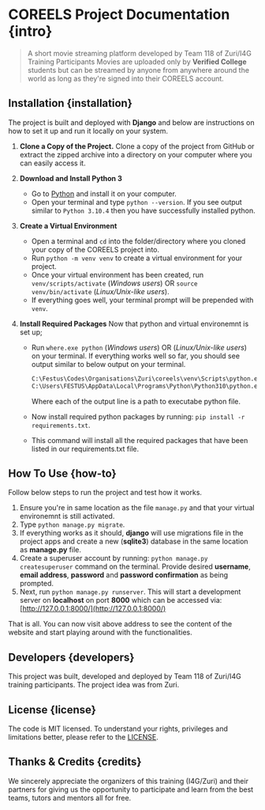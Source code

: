 # COREELS Project Documentation {intro}

> A short movie streaming platform developed by Team 118 of Zuri/I4G Training Participants
> Movies are uploaded only by **Verified College** students but can be streamed by anyone from anywhere around the world as long as they're signed into their COREELS account.

## Installation {installation}

The project is built and deployed with **Django** and below are instructions on how to set it up and run it locally on your system.

1. **Clone a Copy of the Project.**
   Clone a copy of the project from GitHub or extract the zipped archive into a directory on your computer where you can easily access it.
2. **Download and Install Python 3**

   - Go to [Python](www.python.org/downloads/ "Download Python 3") and install it on your computer.
   - Open your terminal and type `python --version`. If you see output similar to `Python 3.10.4` then you have successfully installed python.
3. **Create a Virtual Environment**

   - Open a terminal and `cd` into the folder/directory where you cloned your copy of the COREELS project into.
   - Run `python -m venv venv` to create a virtual environment for your project.
   - Once your virtual environment has been created, run `venv/scripts/activate` (_Windows users_) OR `source venv/bin/activate` (_Linux/Unix-like users_).
   - If everything goes well, your terminal prompt will be prepended with `venv`.
4. **Install Required Packages**
   Now that python and virtual environemnt is set up;

   - Run `where.exe python` (_Windows users_) OR (_Linux/Unix-like users_) on your terminal. If everything works well so far, you should see output similar to below output on your terminal.

     ```bash
     C:\Festus\Codes\Organisations\Zuri\coreels\venv\Scripts\python.exe
     C:\Users\FESTUS\AppData\Local\Programs\Python\Python310\python.exe
     ```

     Where each of the output line is a path to executabe python file.
   - Now install required python packages by running: `pip install -r requirements.txt`.
   - This command will install all the required packages that have been listed in our requirements.txt file.

## How To Use {how-to}

Follow below steps to run the project and test how it works.

1. Ensure you're in same location as the file `manage.py` and that your virtual environemnt is still activated.
2. Type `python manage.py migrate`.
3. If everything works as it should, **django** will use migrations file in the project apps and create a new (**sqlite3**) database in the same location as **manage.py** file.
4. Create a superuser account by running: `python manage.py createsuperuser` command on the terminal. Provide desired **username**, **email address**, **password** and **password confirmation** as being prompted.
5. Next, run `python manage.py runserver`. This will start a development server on **localhost** on port **8000** which can be accessed via: [http://127.0.0.1:8000/](http://127.0.0.1:8000/)

That is all. You can now visit above address to see the content of the website and start playing around with the functionalities.

## Developers {developers}

This project was built, developed and deployed by Team 118 of Zuri/I4G training participants. The project idea was from Zuri.

## License {license}

The code is MIT licensed. To understand your rights, privileges and limitations better, please refer to the [LICENSE](LICENSE "License File").

## Thanks & Credits {credits}

We sincerely appreciate the organizers of this training (I4G/Zuri) and their partners for giving us the opportunity to participate and learn from the best teams, tutors and mentors all for free.
